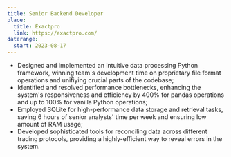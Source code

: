```yaml
---
title: Senior Backend Developer
place:
  title: Exactpro
  link: https://exactpro.com/
daterange:
  start: 2023-08-17
---
```


- Designed and implemented an intuitive data processing Python framework, winning team's development time on proprietary file format operations and unifiying crucial parts of the codebase;
- Identified and resolved performance bottlenecks, enhancing the system's responsiveness and efficiency by 400% for pandas operations and up to 100% for vanilla Python operations;
- Employed SQLite for high-performance data storage and retrieval tasks, saving 6 hours of senior analysts' time per week and ensuring low amount of RAM usage;
- Developed sophisticated tools for reconciling data across different trading protocols, providing a highly-efficient way to reveal errors in the system.
